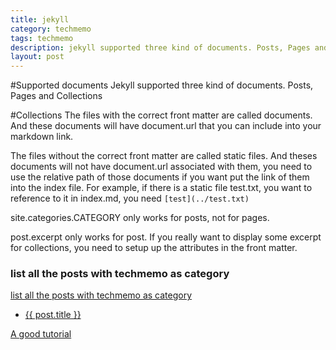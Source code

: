 ```yaml
---
title: jekyll
category: techmemo
tags: techmemo
description: jekyll supported three kind of documents. Posts, Pages and Collections
layout: post
---
```


#Supported documents
Jekyll supported three kind of documents. Posts, Pages and Collections


#Collections
The files with the correct front matter are called documents. And these documents will have document.url that you can include into your markdown link. 

The files without the correct front matter are called static files. And theses documents will not have document.url associated with them, you need to use the relative path of those documents if you want put the link of them into the index file. For example, if there is a static file test.txt, you want to reference to it in index.md, you need `[test](../test.txt)` 


site.categories.CATEGORY only works for posts, not for pages.

post.excerpt only works for post. If you really want to display some excerpt for collections, you need to setup up the attributes in the front matter. 



### list all the posts with techmemo as category 

[list all the posts with techmemo as category](listPosts.txt)
<ul>
<li>
<a href="">{{ post.title }}</a>
</li>
</ul>


[A good tutorial](http://learn.andrewmunsell.com/learn/jekyll-by-example/tutorial)
